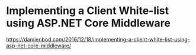 # Implementing a Client White-list using ASP.NET Core Middleware

https://damienbod.com/2016/12/18/implementing-a-client-white-list-using-asp-net-core-middleware/
